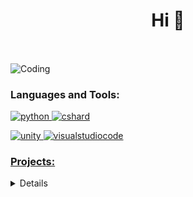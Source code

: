 <h1 align="center">Hi 👋</h1>




<p align="left"> <a href="https://twitter.com/" target="blank"><img src="https://img.shields.io/twitter/follow/?logo=twitter&style=for-the-badge" alt="" /></a> </p>

<img align="center" alt="Coding" width="300" src="https://media1.tenor.com/m/GOj9ZF_-ZOcAAAAd/cat.gif">


<br>
<h3 align="left">Languages and Tools:</h3>
<p align="left"> </a> <a href="https://www.python.org" target="_blank" rel="noreferrer"> <img src="https://img.shields.io/badge/python-3670A0?style=for-the-badge&logo=python&logoColor=ffdd54" alt="python" width="100" height="30"/>
 <a href="https://dotnet.microsoft.com/es-es/languages/csharp" target="_blank" rel="noreferrer"> <img src="https://img.shields.io/badge/c%23-%23239120.svg?style=for-the-badge&logo=csharp&logoColor=white" alt="cshard" width="40" height="30"/>
  
  </a> <a href="https://unity.com/es" target="_blank" rel="noreferrer"> <img src="https://img.shields.io/badge/unity-%23000000.svg?style=for-the-badge&logo=unity&logoColor=white" alt="unity" width="100" height="30"/>
  </a> <a href="https://code.visualstudio.com/" target="_blank" rel="noreferrer"> <img src="https://img.shields.io/badge/Visual%20Studio%20Code-0078d7.svg?style=for-the-badge&logo=visual-studio-code&logoColor=white" alt="visualstudiocode" width="150" height="30"/>

<h3>Projects:</h3>

<details>
  <summary>Click here ➡️</summary>

  <p>  
    <img src="https://github.com/vichosepr/Yugen/blob/8dafbd58a5a2fcc09cb60c43029f95681c45e61e/icon_yugen.png" alt="icon" width="300">
  </p>

  <p>  
    <a href="https://github.com/vichosepr/Yugen">Click here ➡️</a>
  </p>
</details>
